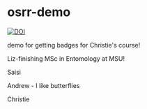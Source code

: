 # osrr-demo

[![DOI](https://zenodo.org/badge/19213/acabunoc/osrr-demo.svg)](https://zenodo.org/badge/latestdoi/19213/acabunoc/osrr-demo)


demo for getting badges for Christie's course!


Liz-finishing MSc in Entomology at MSU! 

Saisi

Andrew - I like butterflies

Christie
